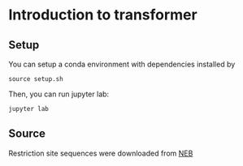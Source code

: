 # Introduction to transformer

## Setup

You can setup a conda environment with dependencies installed by
```
source setup.sh
```

Then, you can run jupyter lab:
```
jupyter lab
```

## Source

Restriction site sequences were downloaded from [NEB][1]

[1]: https://www.neb.com/en/tools-and-resources/selection-charts/alphabetized-list-of-recognition-specificities
